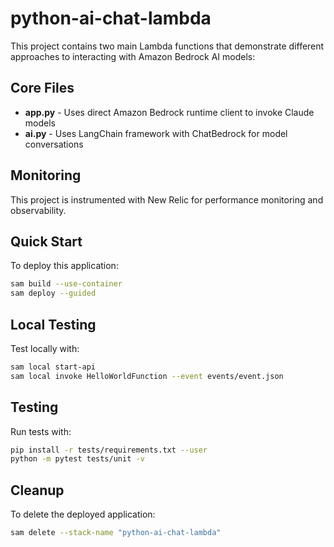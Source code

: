 # python-ai-chat-lambda

This project contains two main Lambda functions that demonstrate different approaches to interacting with Amazon Bedrock AI models:

## Core Files

- **app.py** - Uses direct Amazon Bedrock runtime client to invoke Claude models
- **ai.py** - Uses LangChain framework with ChatBedrock for model conversations

## Monitoring

This project is instrumented with New Relic for performance monitoring and observability.

## Quick Start

To deploy this application:

```bash
sam build --use-container
sam deploy --guided
```

## Local Testing

Test locally with:
```bash
sam local start-api
sam local invoke HelloWorldFunction --event events/event.json
```

## Testing

Run tests with:
```bash
pip install -r tests/requirements.txt --user
python -m pytest tests/unit -v
```

## Cleanup

To delete the deployed application:
```bash
sam delete --stack-name "python-ai-chat-lambda"
```
